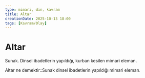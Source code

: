 ```yaml
---
type: mimari, din, kavram
title: Altar
creationDate: 2025-10-13 18:00
tags: [Kavram/Olay]
---
```


# Altar

Sunak. Dinsel ibadetlerin yapıldığı, kurban kesilen mimari eleman.

Altar ne demektir::Sunak dinsel ibadetlerin yapıldığı mimari eleman.

